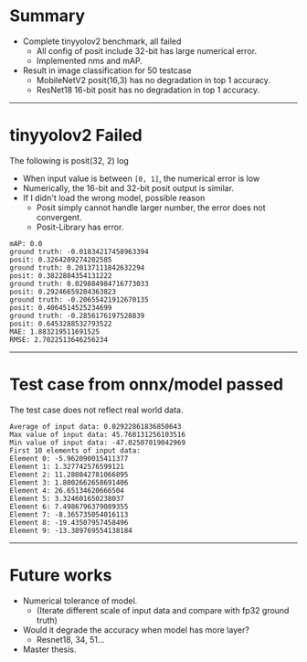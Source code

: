
# Summary

- Complete tinyyolov2 benchmark, all failed
	- All config of posit include 32-bit has large numerical error.
	- Implemented nms and mAP.
- Result in image classification for 50 testcase
	- MobileNetV2 posit(16,3) has no degradation in top 1 accuracy.
	- ResNet18 16-bit posit has no degradation in top 1 accuracy.

---
# tinyyolov2 Failed

The following is posit(32, 2) log
- When input value is between `[0, 1]`, the numerical error is low
- Numerically, the 16-bit and 32-bit posit output is similar.
- If I didn't load the wrong model, possible reason
	- Posit simply cannot handle larger number, the error does not convergent.
	- Posit-Library has error.

```
mAP: 0.0
ground truth: -0.01834217458963394
posit: 0.3264209274202585
ground truth: 0.20137111842632294
posit: 0.3822804354131222
ground truth: 0.029884984716773033
posit: 0.29246659204363823
ground truth: -0.20655421912670135
posit: 0.4064514525234699
ground truth: -0.2856176197528839
posit: 0.6453288532793522
MAE: 1.883219511691525
RMSE: 2.7022513646256234
```

---
# Test case from onnx/model passed

The test case does not reflect real world data.

```
Average of input data: 0.02922861836850643
Max value of input data: 45.768131256103516
Min value of input data: -47.02507019042969
First 10 elements of input data:
Element 0: -5.962090015411377
Element 1: 1.327742576599121
Element 2: 11.280842781066895
Element 3: 1.8002662658691406
Element 4: 26.65134620666504
Element 5: 3.324601650238037
Element 6: 7.4986796379089355
Element 7: -8.365735054016113
Element 8: -19.43507957458496
Element 9: -13.389769554138184
```

---
# Future works

- Numerical tolerance of model.
	- (Iterate different scale of input data and compare with fp32 ground truth)
- Would it degrade the accuracy when model has more layer?
	- Resnet18, 34, 51...
- Master thesis.